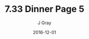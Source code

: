 ---
title: '7.33 Dinner Page 5'
alt: 'Mysteries of the Arcana'
date: '2016-12-01'
author: 'J Gray'
artist: 'Keira'
chapter: '7 Tales of the Arcana'
filler: false
---